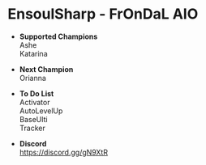 # EnsoulSharp - FrOnDaL AIO
  - <b>Supported Champions </b><br>
  Ashe<br>
  Katarina
  
  - <b>Next Champion </b><br>
  Orianna
  
  - <b>To Do List</b><br>
  Activator<br>
  AutoLevelUp<br>
  BaseUlti<br>
  Tracker<br>
  - <b>Discord </b><br>
https://discord.gg/gN9XtR
